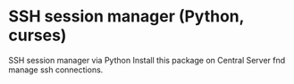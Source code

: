 # SSH session manager (Python, curses)

SSH session manager via Python
Install this package on Central Server fnd manage ssh connections.

